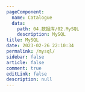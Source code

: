 ```yaml
---
pageComponent:
  name: Catalogue
  data: 
    path: 04.数据库/02.MySQL
    description: MySQL
title: MySQL
date: 2023-02-26 22:10:34
permalink: /mysql/
sidebar: false
article: false
comment: true
editLink: false
description: null
---
```

